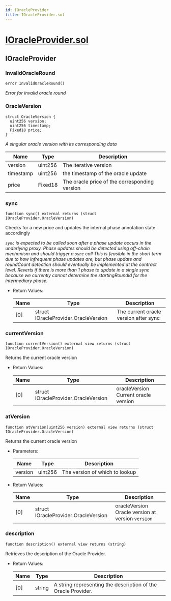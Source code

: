 ```yaml
---
id: IOracleProvider
title: IOracleProvider.sol
---
```

# [IOracleProvider.sol](https://github.com/chromatic-protocol/contracts/tree/main/contracts/oracle/interfaces/IOracleProvider.sol)

## IOracleProvider

### InvalidOracleRound

```solidity
error InvalidOracleRound()
```

_Error for invalid oracle round_

### OracleVersion

```solidity
struct OracleVersion {
  uint256 version;
  uint256 timestamp;
  Fixed18 price;
}
```

_A singular oracle version with its corresponding data_

| Name | Type | Description |
| ---- | ---- | ----------- |
| version | uint256 | The iterative version |
| timestamp | uint256 | the timestamp of the oracle update |
| price | Fixed18 | The oracle price of the corresponding version |

### sync

```solidity
function sync() external returns (struct IOracleProvider.OracleVersion)
```

Checks for a new price and updates the internal phase annotation state accordingly

_`sync` is expected to be called soon after a phase update occurs in the underlying proxy.
     Phase updates should be detected using off-chain mechanism and should trigger a `sync` call
     This is feasible in the short term due to how infrequent phase updates are, but phase update
     and roundCount detection should eventually be implemented at the contract level.
     Reverts if there is more than 1 phase to update in a single sync because we currently cannot
     determine the startingRoundId for the intermediary phase._

- Return Values:

  | Name | Type | Description |
  | ---- | ---- | ----------- |
  | [0] | struct IOracleProvider.OracleVersion | The current oracle version after sync |

### currentVersion

```solidity
function currentVersion() external view returns (struct IOracleProvider.OracleVersion)
```

Returns the current oracle version

- Return Values:

  | Name | Type | Description |
  | ---- | ---- | ----------- |
  | [0] | struct IOracleProvider.OracleVersion | oracleVersion Current oracle version |

### atVersion

```solidity
function atVersion(uint256 version) external view returns (struct IOracleProvider.OracleVersion)
```

Returns the current oracle version

- Parameters:

  | Name | Type | Description |
  | ---- | ---- | ----------- |
  | version | uint256 | The version of which to lookup |

- Return Values:

  | Name | Type | Description |
  | ---- | ---- | ----------- |
  | [0] | struct IOracleProvider.OracleVersion | oracleVersion Oracle version at version `version` |

### description

```solidity
function description() external view returns (string)
```

Retrieves the description of the Oracle Provider.

- Return Values:

  | Name | Type | Description |
  | ---- | ---- | ----------- |
  | [0] | string | A string representing the description of the Oracle Provider. |


